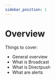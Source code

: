 ```yaml
---
sidebar_position: 1
---
```


# Overview

Things to cover: 

- General overview 
- What is Broadcast
- What is Directpush
- What are alerts 
